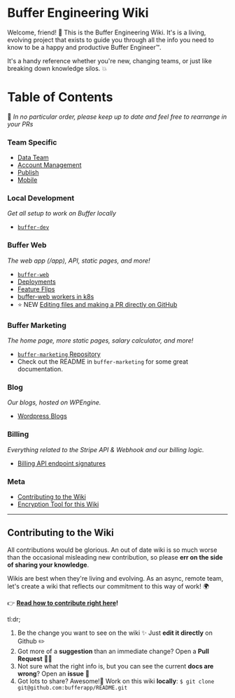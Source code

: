 # Buffer Engineering Wiki

Welcome, friend! 👋 This is the Buffer Engineering Wiki. It's is a living, evolving project that exists to guide you through all the info you need to know to be a happy and productive Buffer Engineer™.

It's a handy reference whether you're new, changing teams, or just like breaking down knowledge silos. 💥

# Table of Contents

💁 _In no particular order, please keep up to date and feel free to rearrange in your PRs_

### Team Specific
* [Data Team](/teams/data/README.md)
* [Account Management](/teams/account-management/README.md)
* [Publish](/teams/Publish/README.md)
* [Mobile](/teams/mobile/README.md)

### Local Development
_Get all setup to work on Buffer locally_ 

* [`buffer-dev`](https://github.com/bufferapp/buffer-dev)
    
### Buffer Web
_The web app (/app), API, static pages, and more!_

* [`buffer-web`](https://github.com/bufferapp/buffer-web)
* [Deployments](/deployments.md)
* [Feature Flips](https://github.com/bufferapp/buffer-web/blob/master/docs/release-feature.md)
* ️[buffer-web workers in k8s](/buffer-web-workers-kubernetes.md)
* ⭐ NEW [Editing files and making a PR directly on GitHub](/editing-on-github.md)

### Buffer Marketing
_The home page, more static pages, salary calculator, and more!_

* [`buffer-marketing` Repository](https://github.com/bufferapp/buffer-marketing)
* Check out the README in `buffer-marketing` for some great documentation.

### Blog
_Our blogs, hosted on WPEngine._

* [Wordpress Blogs](/wordpress-blogs.md)

### Billing
_Everything related to the Stripe API & Webhook and our billing logic._

* [Billing API endpoint signatures](/billing/api-endpoints.md)

### Meta
* [Contributing to the Wiki](/CONTRIBUTING.md)
* [Encryption Tool for this Wiki](/encryption-tool.md)

---

## Contributing to the Wiki

All contributions would be glorious. An out of date wiki is so much worse than the occasional misleading new contribution, so please **err on the side of sharing your knowledge**.

Wikis are best when they're living and evolving. As an async, remote team, let's create a wiki that reflects our commitment to this way of work! 🌍

👉 **[Read how to contribute right here](CONTRIBUTING.md)!**

tl:dr;

1. Be the change you want to see on the wiki ✨ Just **edit it directly** on Github ✏️
1. Got more of a **suggestion** than an immediate change? Open a **Pull Request** 🙋🏽‍
1. Not sure what the right info is, but you can see the current **docs are wrong**? Open an **issue** 🤔
1. Got lots to share? Awesome!🦄 Work on this wiki **locally**: `$ git clone git@github.com:bufferapp/README.git`
